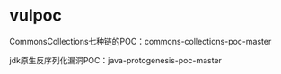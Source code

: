 # vulpoc

CommonsCollections七种链的POC：commons-collections-poc-master

jdk原生反序列化漏洞POC：java-protogenesis-poc-master